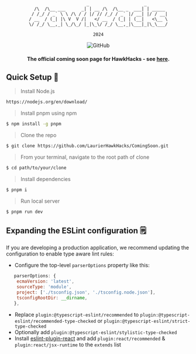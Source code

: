 <div align="center">

```
                      _                     _        
  /\  /\__ ___      _| | __ /\  /\__ _  ___| | _____ 
 / /_/ / _` \ \ /\ / / |/ // /_/ / _` |/ __| |/ / __|
/ __  / (_| |\ V  V /|   </ __  / (_| | (__|   <\__ \
\/ /_/ \__,_| \_/\_/ |_|\_\/ /_/ \__,_|\___|_|\_\___/

2024

```
                                                     

![GitHub](https://img.shields.io/github/license/LaurierHawkHacks/ComingSoon?style=flat-square)

#### The official coming soon page for HawkHacks - see [here](https://hawkhacks.ca).


</div>


## Quick Setup :hammer:

> Install Node.js
```sh
https://nodejs.org/en/download/
```

> Install pnpm using npm
```sh
$ npm install -g pnpm
```

> Clone the repo
```sh
$ git clone https://github.com/LaurierHawkHacks/ComingSoon.git
```

> From your terminal, navigate to the root path of clone
```sh
$ cd path/to/your/clone
```

> Install dependencies
```sh
$ pnpm i
```

> Run local server
```sh
$ pnpm run dev
```

## Expanding the ESLint configuration 🗒️

If you are developing a production application, we recommend updating the configuration to enable type aware lint rules:

- Configure the top-level `parserOptions` property like this:

```js
   parserOptions: {
    ecmaVersion: 'latest',
    sourceType: 'module',
    project: ['./tsconfig.json', './tsconfig.node.json'],
    tsconfigRootDir: __dirname,
   },
```

- Replace `plugin:@typescript-eslint/recommended` to `plugin:@typescript-eslint/recommended-type-checked` or `plugin:@typescript-eslint/strict-type-checked`
- Optionally add `plugin:@typescript-eslint/stylistic-type-checked`
- Install [eslint-plugin-react](https://github.com/jsx-eslint/eslint-plugin-react) and add `plugin:react/recommended` & `plugin:react/jsx-runtime` to the `extends` list
